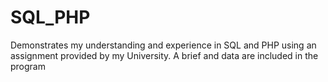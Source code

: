 # SQL_PHP
Demonstrates my understanding and experience in SQL and PHP using an assignment provided by my University. A brief and data are included in the program
